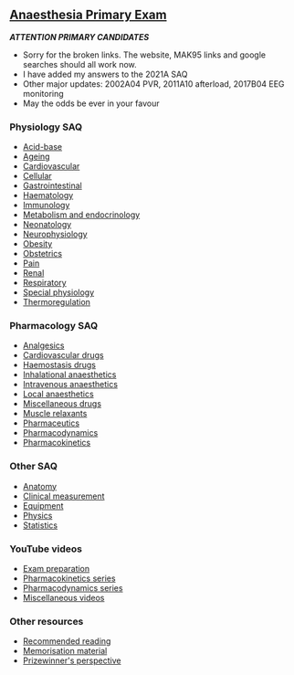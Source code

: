 ## [Anaesthesia Primary Exam](https://ketaminenightmares.com/pex)

***ATTENTION PRIMARY CANDIDATES***
- Sorry for the broken links. The website, MAK95 links and google searches should all work now.
- I have added my answers to the 2021A SAQ
- Other major updates: 2002A04 PVR, 2011A10 afterload, 2017B04 EEG monitoring
- May the odds be ever in your favour

### Physiology SAQ
- [Acid-base](saq/physiology/acid_base/index.md)
- [Ageing](saq/physiology/ageing/index.md)
- [Cardiovascular](saq/physiology/cardiovascular/index.md)
- [Cellular](saq/physiology/cellular/index.md)
- [Gastrointestinal](saq/physiology/gastrointestinal/index.md)
- [Haematology](saq/physiology/haematology/index.md)
- [Immunology](saq/physiology/immunology/index.md)
- [Metabolism and endocrinology](saq/physiology/metabolism_and_endocrinology/index.md)
- [Neonatology](saq/physiology/neonatology/index.md)
- [Neurophysiology](saq/physiology/neurophysiology/index.md)
- [Obesity](saq/physiology/obesity/index.md)
- [Obstetrics](saq/physiology/obstetrics/index.md)
- [Pain](saq/physiology/pain/index.md)
- [Renal](saq/physiology/renal/index.md)
- [Respiratory](saq/physiology/respiratory/index.md)
- [Special physiology](saq/physiology/special_physiology/index.md)
- [Thermoregulation](saq/physiology/thermoregulation/index.md)

### Pharmacology SAQ
- [Analgesics](saq/pharmacology/analgesics/index.md)
- [Cardiovascular drugs](saq/pharmacology/cardiovascular_drugs/index.md)
- [Haemostasis drugs](saq/pharmacology/haemostasis_drugs/index.md)
- [Inhalational anaesthetics](saq/pharmacology/inhalational_anaesthetics/index.md)
- [Intravenous anaesthetics](saq/pharmacology/intravenous_anaesthetics/index.md)
- [Local anaesthetics](saq/pharmacology/local_anaesthetics/index.md)
- [Miscellaneous drugs](saq/pharmacology/miscellaneous_drugs/index.md)
- [Muscle relaxants](saq/pharmacology/muscle_relaxants/index.md)
- [Pharmaceutics](saq/pharmacology/pharmaceutics/index.md)
- [Pharmacodynamics](saq/pharmacology/pharmacodynamics/index.md)
- [Pharmacokinetics](saq/pharmacology/pharmacokinetics/index.md)

### Other SAQ
- [Anatomy](saq/other/anatomy/index.md)
- [Clinical measurement](saq/other/clinical_measurement/index.md)
- [Equipment](saq/other/equipment/index.md)
- [Physics](saq/other/physics/index.md)
- [Statistics](saq/other/statistics/index.md)

### YouTube videos
- [Exam preparation](videos/exam_preparation.md)
- [Pharmacokinetics series](videos/pharmacokinetics.md)
- [Pharmacodynamics series](videos/pharmacodynamics.md)
- [Miscellaneous videos](videos/miscellaneous.md)

### Other resources
- [Recommended reading](other/recommended_reading.htm)
- [Memorisation material](other/memorisation_material/index.md)
- [Prizewinner's perspective](other/prizewinners/index.md)

